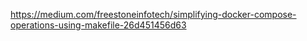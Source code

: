 https://medium.com/freestoneinfotech/simplifying-docker-compose-operations-using-makefile-26d451456d63